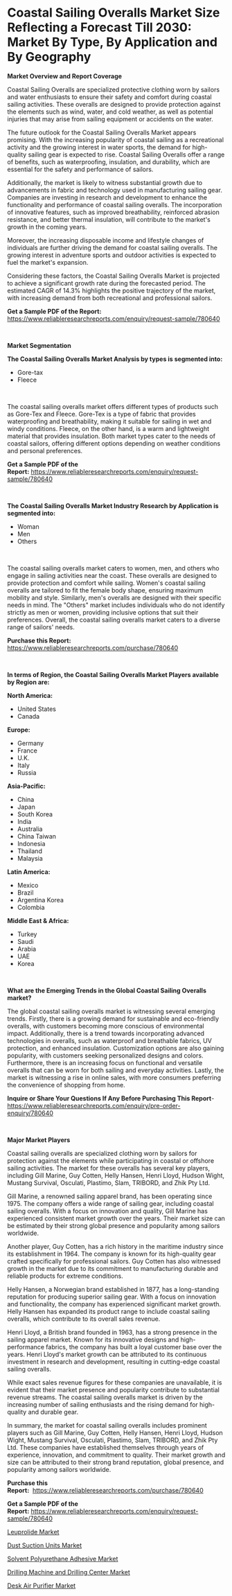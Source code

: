 <p><h1>Coastal Sailing Overalls Market Size Reflecting a Forecast Till 2030: Market By Type, By Application and By Geography</h1></p><p><strong>Market Overview and Report Coverage</strong></p>
<p><p>Coastal Sailing Overalls are specialized protective clothing worn by sailors and water enthusiasts to ensure their safety and comfort during coastal sailing activities. These overalls are designed to provide protection against the elements such as wind, water, and cold weather, as well as potential injuries that may arise from sailing equipment or accidents on the water.</p><p>The future outlook for the Coastal Sailing Overalls Market appears promising. With the increasing popularity of coastal sailing as a recreational activity and the growing interest in water sports, the demand for high-quality sailing gear is expected to rise. Coastal Sailing Overalls offer a range of benefits, such as waterproofing, insulation, and durability, which are essential for the safety and performance of sailors.</p><p>Additionally, the market is likely to witness substantial growth due to advancements in fabric and technology used in manufacturing sailing gear. Companies are investing in research and development to enhance the functionality and performance of coastal sailing overalls. The incorporation of innovative features, such as improved breathability, reinforced abrasion resistance, and better thermal insulation, will contribute to the market's growth in the coming years.</p><p>Moreover, the increasing disposable income and lifestyle changes of individuals are further driving the demand for coastal sailing overalls. The growing interest in adventure sports and outdoor activities is expected to fuel the market's expansion.</p><p>Considering these factors, the Coastal Sailing Overalls Market is projected to achieve a significant growth rate during the forecasted period. The estimated CAGR of 14.3% highlights the positive trajectory of the market, with increasing demand from both recreational and professional sailors.</p></p>
<p><strong>Get a Sample PDF of the Report:</strong> <a href="https://www.reliableresearchreports.com/enquiry/request-sample/780640">https://www.reliableresearchreports.com/enquiry/request-sample/780640</a></p>
<p>&nbsp;</p>
<p><strong>Market Segmentation</strong></p>
<p><strong>The Coastal Sailing Overalls Market Analysis by types is segmented into:</strong></p>
<p><ul><li>Gore-tax</li><li>Fleece</li></ul></p>
<p>&nbsp;</p>
<p><p>The coastal sailing overalls market offers different types of products such as Gore-Tex and Fleece. Gore-Tex is a type of fabric that provides waterproofing and breathability, making it suitable for sailing in wet and windy conditions. Fleece, on the other hand, is a warm and lightweight material that provides insulation. Both market types cater to the needs of coastal sailors, offering different options depending on weather conditions and personal preferences.</p></p>
<p><strong>Get a Sample PDF of the Report:</strong>&nbsp;<a href="https://www.reliableresearchreports.com/enquiry/request-sample/780640">https://www.reliableresearchreports.com/enquiry/request-sample/780640</a></p>
<p>&nbsp;</p>
<p><strong>The Coastal Sailing Overalls Market Industry Research by Application is segmented into:</strong></p>
<p><ul><li>Woman</li><li>Men</li><li>Others</li></ul></p>
<p>&nbsp;</p>
<p><p>The coastal sailing overalls market caters to women, men, and others who engage in sailing activities near the coast. These overalls are designed to provide protection and comfort while sailing. Women's coastal sailing overalls are tailored to fit the female body shape, ensuring maximum mobility and style. Similarly, men's overalls are designed with their specific needs in mind. The "Others" market includes individuals who do not identify strictly as men or women, providing inclusive options that suit their preferences. Overall, the coastal sailing overalls market caters to a diverse range of sailors' needs.</p></p>
<p><strong>Purchase this Report:</strong>&nbsp; <a href="https://www.reliableresearchreports.com/purchase/780640">https://www.reliableresearchreports.com/purchase/780640</a></p>
<p>&nbsp;</p>
<p><strong>In terms of Region, the Coastal Sailing Overalls Market Players available by Region are:</strong></p>
<p>
    <p> <strong> North America: </strong>
        <ul>
            <li>United States</li>
            <li>Canada</li>
        </ul>
        </p> 
    <p> <strong> Europe: </strong>
        <ul>
            <li>Germany</li>
            <li>France</li>
            <li>U.K.</li>
            <li>Italy</li>
            <li>Russia</li>
        </ul>
        </p> 
    <p> <strong> Asia-Pacific: </strong>
        <ul>
            <li>China</li>
            <li>Japan</li>
            <li>South Korea</li>
            <li>India</li>
            <li>Australia</li>
            <li>China Taiwan</li>
            <li>Indonesia</li>
            <li>Thailand</li>
            <li>Malaysia</li>
        </ul>
        </p> 
    <p> <strong> Latin America: </strong>
        <ul>
            <li>Mexico</li>
            <li>Brazil</li>
            <li>Argentina Korea</li>
            <li>Colombia</li>
        </ul>
        </p> 
    <p> <strong> Middle East & Africa: </strong>
        <ul>
            <li>Turkey</li>
            <li>Saudi</li>
            <li>Arabia</li>
            <li>UAE</li>
            <li>Korea</li>
        </ul>
    </p>
    </p>
<p>&nbsp;</p>
<p><strong>What are the Emerging Trends in the Global Coastal Sailing Overalls market?</strong></p>
<p><p>The global coastal sailing overalls market is witnessing several emerging trends. Firstly, there is a growing demand for sustainable and eco-friendly overalls, with customers becoming more conscious of environmental impact. Additionally, there is a trend towards incorporating advanced technologies in overalls, such as waterproof and breathable fabrics, UV protection, and enhanced insulation. Customization options are also gaining popularity, with customers seeking personalized designs and colors. Furthermore, there is an increasing focus on functional and versatile overalls that can be worn for both sailing and everyday activities. Lastly, the market is witnessing a rise in online sales, with more consumers preferring the convenience of shopping from home.</p></p>
<p><strong>Inquire or Share Your Questions If Any Before Purchasing This Report</strong>- <a href="https://www.reliableresearchreports.com/enquiry/pre-order-enquiry/780640">https://www.reliableresearchreports.com/enquiry/pre-order-enquiry/780640</a></p>
<p>&nbsp;</p>
<p><strong>Major Market Players</strong></p>
<p><p>Coastal sailing overalls are specialized clothing worn by sailors for protection against the elements while participating in coastal or offshore sailing activities. The market for these overalls has several key players, including Gill Marine, Guy Cotten, Helly Hansen, Henri Lloyd, Hudson Wight, Mustang Survival, Osculati, Plastimo, Slam, TRIBORD, and Zhik Pty Ltd.</p><p>Gill Marine, a renowned sailing apparel brand, has been operating since 1975. The company offers a wide range of sailing gear, including coastal sailing overalls. With a focus on innovation and quality, Gill Marine has experienced consistent market growth over the years. Their market size can be estimated by their strong global presence and popularity among sailors worldwide.</p><p>Another player, Guy Cotten, has a rich history in the maritime industry since its establishment in 1964. The company is known for its high-quality gear crafted specifically for professional sailors. Guy Cotten has also witnessed growth in the market due to its commitment to manufacturing durable and reliable products for extreme conditions.</p><p>Helly Hansen, a Norwegian brand established in 1877, has a long-standing reputation for producing superior sailing gear. With a focus on innovation and functionality, the company has experienced significant market growth. Helly Hansen has expanded its product range to include coastal sailing overalls, which contribute to its overall sales revenue.</p><p>Henri Lloyd, a British brand founded in 1963, has a strong presence in the sailing apparel market. Known for its innovative designs and high-performance fabrics, the company has built a loyal customer base over the years. Henri Lloyd's market growth can be attributed to its continuous investment in research and development, resulting in cutting-edge coastal sailing overalls.</p><p>While exact sales revenue figures for these companies are unavailable, it is evident that their market presence and popularity contribute to substantial revenue streams. The coastal sailing overalls market is driven by the increasing number of sailing enthusiasts and the rising demand for high-quality and durable gear.</p><p>In summary, the market for coastal sailing overalls includes prominent players such as Gill Marine, Guy Cotten, Helly Hansen, Henri Lloyd, Hudson Wight, Mustang Survival, Osculati, Plastimo, Slam, TRIBORD, and Zhik Pty Ltd. These companies have established themselves through years of experience, innovation, and commitment to quality. Their market growth and size can be attributed to their strong brand reputation, global presence, and popularity among sailors worldwide.</p></p>
<p><strong>Purchase this Report:</strong>&nbsp;&nbsp;<a href="https://www.reliableresearchreports.com/purchase/780640">https://www.reliableresearchreports.com/purchase/780640</a></p>
<p></p>
<p><strong>Get a Sample PDF of the Report:</strong>&nbsp;<a href="https://www.reliableresearchreports.com/enquiry/request-sample/780640">https://www.reliableresearchreports.com/enquiry/request-sample/780640</a></p>
<p><p><a href="https://medium.com/@verladurgan/leuprolide-market-research-report-its-history-and-forecast-2023-to-2030-a370de977cb6">Leuprolide Market</a></p><p><a href="https://github.com/ChiragRP21/Market-Research-Report-List-1/blob/main/dust-suction-units-market.md">Dust Suction Units Market</a></p><p><a href="https://www.linkedin.com/pulse/solvent-polyurethane-adhesive-market-size-share-global/">Solvent Polyurethane Adhesive Market</a></p><p><a href="https://github.com/ChiragRp1/Market-Research-Report-List-1/blob/main/drilling-machine-and-drilling-center-market.md">Drilling Machine and Drilling Center Market</a></p><p><a href="https://medium.com/@elsahermann/desk-air-purifier-market-furnishes-information-on-market-share-market-trends-and-market-growth-fb3a72da1c74">Desk Air Purifier Market</a></p></p>